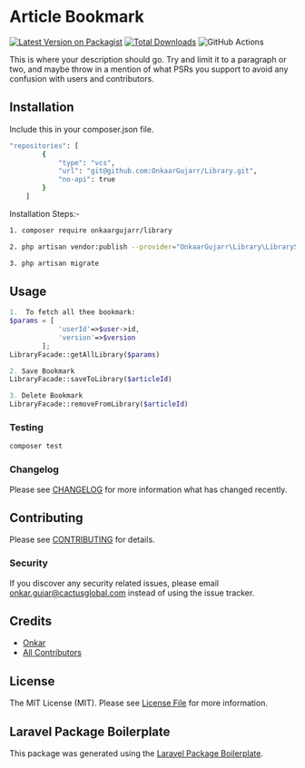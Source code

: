 # Article Bookmark

[![Latest Version on Packagist](https://img.shields.io/packagist/v/onkaargujarr/library.svg?style=flat-square)](https://packagist.org/packages/onkaargujarr/library)
[![Total Downloads](https://img.shields.io/packagist/dt/onkaargujarr/library.svg?style=flat-square)](https://packagist.org/packages/onkaargujarr/library)
![GitHub Actions](https://github.com/onkaargujarr/library/actions/workflows/main.yml/badge.svg)

This is where your description should go. Try and limit it to a paragraph or two, and maybe throw in a mention of what PSRs you support to avoid any confusion with users and contributors.

## Installation
Include this in your composer.json file.
```bash
"repositories": [
        {
            "type": "vcs",
            "url": "git@github.com:OnkaarGujarr/Library.git",
            "no-api": true
        }
    ]
```  
Installation Steps:-
```bash
1. composer require onkaargujarr/library

2. php artisan vendor:publish --provider="OnkaarGujarr\Library\LibraryServiceProvider"

3. php artisan migrate
```
## Usage
``` php
1.  To fetch all thee bookmark:
$params = [
            'userId'=>$user->id,
            'version'=>$version
        ];
LibraryFacade::getAllLibrary($params)

2. Save Bookmark
LibraryFacade::saveToLibrary($articleId)

3. Delete Bookmark
LibraryFacade::removeFromLibrary($articleId)
```
### Testing

```bash
composer test
```

### Changelog

Please see [CHANGELOG](CHANGELOG.md) for more information what has changed recently.

## Contributing

Please see [CONTRIBUTING](CONTRIBUTING.md) for details.

### Security

If you discover any security related issues, please email onkar.gujar@cactusglobal.com instead of using the issue tracker.

## Credits

-   [Onkar](https://github.com/onkaargujarr)
-   [All Contributors](../../contributors)

## License

The MIT License (MIT). Please see [License File](LICENSE.md) for more information.

## Laravel Package Boilerplate

This package was generated using the [Laravel Package Boilerplate](https://laravelpackageboilerplate.com).

